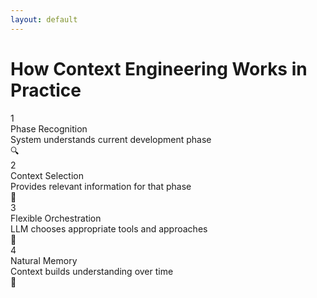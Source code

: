 ```yaml
---
layout: default
---
```


# How Context Engineering Works in Practice

<div class="grid grid-cols-2 gap-8 mt-12">

<div>
<div class="flex items-center mb-4">
<div class="bg-blue-500 text-white rounded-full w-8 h-8 flex items-center justify-center mr-3">1</div>
<div class="text-lg font-bold">Phase Recognition</div>
</div>
<div class="text-sm text-gray-600 ml-11">System understands current development phase</div>
<div class="inline-block w-6 h-6 bg-blue-500 rounded text-white text-xs flex items-center justify-center text-2xl text-blue-500 ml-11 mt-2">🔍</div>
</div>

<div>
<div class="flex items-center mb-4">
<div class="bg-green-500 text-white rounded-full w-8 h-8 flex items-center justify-center mr-3">2</div>
<div class="text-lg font-bold">Context Selection</div>
</div>
<div class="text-sm text-gray-600 ml-11">Provides relevant information for that phase</div>
<div class="inline-block w-6 h-6 bg-green-500 rounded text-white text-xs flex items-center justify-center text-2xl text-green-500 ml-11 mt-2">🔽</div>
</div>

<div>
<div class="flex items-center mb-4">
<div class="bg-purple-500 text-white rounded-full w-8 h-8 flex items-center justify-center mr-3">3</div>
<div class="text-lg font-bold">Flexible Orchestration</div>
</div>
<div class="text-sm text-gray-600 ml-11">LLM chooses appropriate tools and approaches</div>
<div class="inline-block w-6 h-6 bg-blue-500 rounded text-white text-xs flex items-center justify-center text-2xl text-purple-500 ml-11 mt-2">🔧</div>
</div>

<div>
<div class="flex items-center mb-4">
<div class="bg-orange-500 text-white rounded-full w-8 h-8 flex items-center justify-center mr-3">4</div>
<div class="text-lg font-bold">Natural Memory</div>
</div>
<div class="text-sm text-gray-600 ml-11">Context builds understanding over time</div>
<div class="inline-block w-6 h-6 bg-green-700 rounded text-white text-xs flex items-center justify-center text-2xl text-orange-500 ml-11 mt-2">🧠</div>
</div>

</div>

<!--
In practice, Context Engineering works through four key elements:

First, the system recognizes what phase of development you're in - are you exploring, designing, implementing, or debugging?

Second, it provides the context that's relevant for that specific phase, filtering out the noise.

Third, it lets the LLM orchestrate flexibly - choosing the right tools and approaches for the task at hand.

Fourth, it builds natural memory over time, so context accumulates and understanding deepens throughout the project.

This isn't about replacing human judgment - it's about augmenting it with intelligent context management.
-->
